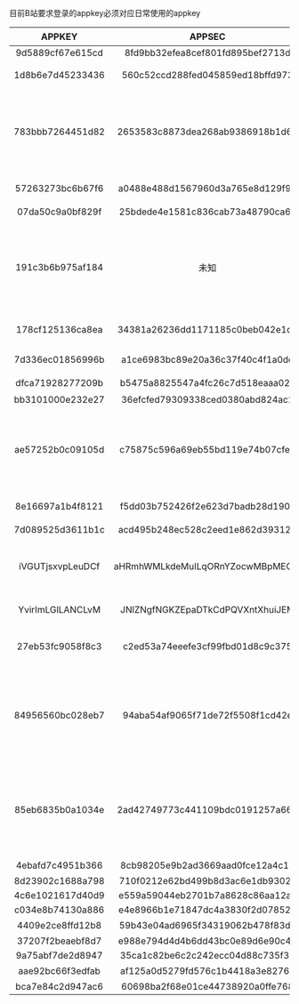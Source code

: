 目前B站要求登录的appkey必须对应日常使用的appkey

|      APPKEY      |              APPSEC              |  platform2   |      APP类型       | neuronAppId1 |     mobi_app2     |                    备注                    |
| :--------------: | :------------------------------: | :----------: | :----------------: | :----------: | :---------------: | :----------------------------------------: |
| 9d5889cf67e615cd | 8fd9bb32efea8cef801fd895bef2713d |  `android`   | Ai4cCreatorAndroid |              |                   |                                            |
| 1d8b6e7d45233436 | 560c52ccd288fed045859ed18bffd973 |  `android`   |    普通版(粉版)    |     `1`      |     `android`     |                获取资源通用                |
| 783bbb7264451d82 | 2653583c8873dea268ab9386918b1d65 |  `android`   |    普通版(粉版)    |     `1`      |     `android`     |    仅获取用户信息时使用(7.X及更新版本)     |
| 57263273bc6b67f6 | a0488e488d1567960d3a765e8d129f90 |  `android`   |    普通版(粉版)    |     `1`      |     `android`     |                可能来自旧版                |
| 07da50c9a0bf829f | 25bdede4e1581c836cab73a48790ca6e |  `android`   |    概念版(蓝版)    |     `3`      |    `android_b`    |                                            |
| 191c3b6b975af184 | 未知                              |  `android`   |    概念版(蓝版)    |     `3`      |    `android_b`    | 新出现, 仅获取用户信息时使用. 暂未知appsec |
| 178cf125136ca8ea | 34381a26236dd1171185c0beb042e1c6 |  `android`   |    概念版(蓝版)    |     `3`      |    `android_b`    |                可能来自旧版                |
| 7d336ec01856996b | a1ce6983bc89e20a36c37f40c4f1a0dd |  `android`   |    概念版(蓝版)    |     `3`      |    `android_b`    |                可能来自旧版                |
| dfca71928277209b | b5475a8825547a4fc26c7d518eaaa02e |  `android`   |        HD版        |     `5`      |   `android_hd`    |                                            |
| bb3101000e232e27 | 36efcfed79309338ced0380abd824ac1 |  `android`   |   play版(国际版)   |     `14`     |    `android_i`    |                                            |
| ae57252b0c09105d | c75875c596a69eb55bd119e74b07cfe3 |  `android`   |   play版(国际版)   |     `14`     |    `android_i`    |    仅获取用户信息时使用(7.X及更新版本)     |
| 8e16697a1b4f8121 | f5dd03b752426f2e623d7badb28d190a |  `android`   |   play版(国际版)   |     `14`     |    `android_i`    |                可能来自旧版                |
| 7d089525d3611b1c | acd495b248ec528c2eed1e862d393126 |  `android`   |      东南亚版      |     `30`     |     `bstar_a`     |                                            |
| iVGUTjsxvpLeuDCf | aHRmhWMLkdeMuILqORnYZocwMBpMEOdt |  `android`   |         -          |      -       |         -         |        视频取流专用, 仅5.X旧版使用         |
| YvirImLGlLANCLvM | JNlZNgfNGKZEpaDTkCdPQVXntXhuiJEM |    `ios`     |         -          |      -       |         -         |                视频取流专用                |
| 27eb53fc9058f8c3 | c2ed53a74eeefe3cf99fbd01d8c9c375 | `web`/`ios`? |         -          |      -       |         -         |               第三方授权使用               |
| 84956560bc028eb7 | 94aba54af9065f71de72f5508f1cd42e |      ?       |       UWP版        |      -       |         -         |    部分API不接受此appkey, 返回-663错误     |
| 85eb6835b0a1034e | 2ad42749773c441109bdc0191257a664 |      ?       |       UWP版?       |      -       |         -         |    部分API不接受此appkey, 返回-663错误     |
| 4ebafd7c4951b366 | 8cb98205e9b2ad3669aad0fce12a4c13 |    `ios`     |   iPhone客户端?    |   `iphone`   |         ?         |                                            |
| 8d23902c1688a798 | 710f0212e62bd499b8d3ac6e1db9302a |  `android`   | AndroidBiliThings  |      ?       |         ?         |                                            |
| 4c6e1021617d40d9 | e559a59044eb2701b7a8628c86aa12ae |  `android`   | AndroidMallTicket  |      ?       |         ?         |                                            |
| c034e8b74130a886 | e4e8966b1e71847dc4a3830f2d078523 |  `android`   |   AndroidOttSdk    |     `7`      |         ?         |                                            |
| 4409e2ce8ffd12b8 | 59b43e04ad6965f34319062b478f83dd |  `android`   | 云视听小电视(TV版) |     `9`?     | `android_tv_yst`? |                                            |
| 37207f2beaebf8d7 | e988e794d4d4b6dd43bc0e89d6e90c43 |  `android`   |      BiliLink      |      ?       |         ?         |                                            |
| 9a75abf7de2d8947 | 35ca1c82be6c2c242ecc04d88c735f31 |  `android`   |      BiliScan      |      ?       |         ?         |                                            |
| aae92bc66f3edfab | af125a0d5279fd576c1b4418a3e8276d |      ?       |    PC 投稿工具     |      -       |         ?         |                                            |
| bca7e84c2d947ac6 | 60698ba2f68e01ce44738920a0ffe768 |      ?       |       login        |      -       |         ?         |                                            |